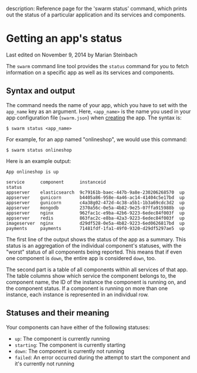 description: Reference page for the 'swarm status' command, which prints out the status of a particular application and its services and components.

# Getting an app's status

<p class="lastmod">Last edited on November 9, 2014 by Marian Steinbach</p>

The `swarm` command line tool provides the `status` command for you to fetch information on a specific app as well as its services and components.

## Syntax and output

The command needs the name of your app, which you have to set with the `app_name` key as an argument. Here, `<app_name>` is the name you used in your app configuration file (`swarm.json`) when [creating](../create/) the app. The syntax is:

    $ swarm status <app_name>

For example, for an app named "onlineshop", we would use this command:

    $ swarm status onlineshop

Here is an example output:

```
App onlineshop is up

service      component      instanceid                            status
appserver    elasticsearch  9c79161b-baec-447b-9a8e-230206268570  up
appserver    gunicorn       b4405a86-958e-4a46-ac14-41404c5e17bd  up
appserver    gunicorn       c4a38g02-472d-4c38-a5b1-1b3a69cdc3d2  up
appserver    mongodb        2370a56c-0e5a-4b82-9e25-07ffa915988b  up
appserver    nginx          962fac1c-e9ba-42b6-9223-6edec84f003f  up
appserver    redis          863fac2c-e8ba-42a3-9223-6edec84f003f  up
imageserver  nginx          d29df528-0e5a-4b82-9223-6ed0626817bd  up
payments     payments       71481fdf-1fa1-49f0-9320-d29df5297ae5  up
```

The first line of the output shows the status of the app as a summary. This status is an aggregation of the individual component's statuses, with the "worst" status of all components being reported. This means that if even one component is `down`, the entire app is considered `down`, too.

The second part is a table of all components within all services of that app. The table columns show which service the component belongs to, the component name, the ID of the instance the component is running on, and the component status. If a component is running on more than one instance, each instance is represented in an individual row.

<!-- TODO: Create reference page on instance IDs and link from here. -->

## Statuses and their meaning

Your components can have either of the following statuses:

 * `up`: The component is currently running
 * `starting`: The component is currently starting
 * `down`: The component is currently not running
 * `failed`: An error occurred during the attempt to start the component and it's currently not running

<!-- ## Further reading

TODO: Give hint on how to debug a component or get more information about why a component might be "failed".
-->